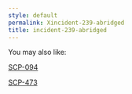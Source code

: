 ```yaml
---
style: default
permalink: Xincident-239-abridged
title: incident-239-abridged
---
```

You may also like:

[SCP-094](http://scp-wiki.net/scp-094)

[SCP-473](http://scp-wiki.net/scp-473)
